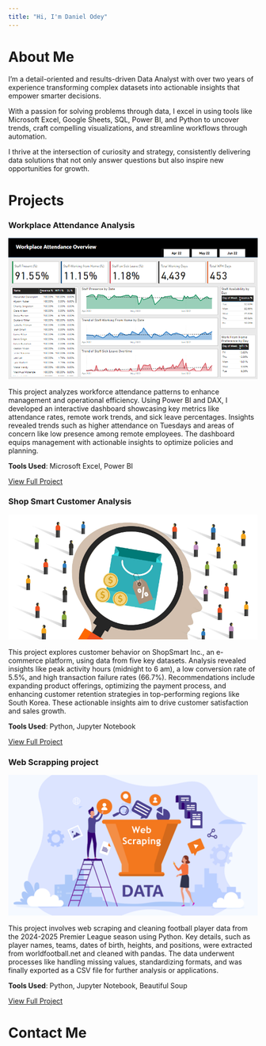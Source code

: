 ```yaml
---
title: "Hi, I'm Daniel Odey"
---
```


# About Me
I’m a detail-oriented and results-driven Data Analyst with over two years of experience transforming complex datasets into actionable insights that empower smarter decisions.

With a passion for solving problems through data, I excel in using tools like Microsoft Excel, Google Sheets, SQL, Power BI, and Python to uncover trends, craft compelling visualizations, and streamline workflows through automation.

I thrive at the intersection of curiosity and strategy, consistently delivering data solutions that not only answer questions but also inspire new opportunities for growth.

# Projects

### Workplace Attendance Analysis

![Dashboard](assets/workplace_analytics.PNG)

This project analyzes workforce attendance patterns to enhance management and operational efficiency. Using Power BI and DAX, I developed an interactive dashboard showcasing key metrics like attendance rates, remote work trends, and sick leave percentages. Insights revealed trends such as higher attendance on Tuesdays and areas of concern like low presence among remote employees. The dashboard equips management with actionable insights to optimize policies and planning.

**Tools Used**: Microsoft Excel, Power BI

[View Full Project](https://github.com/danielodey/workplace-analysis-power-bi)

### Shop Smart Customer Analysis

![Customer Analysis](assets/customer.jpeg)

This project explores customer behavior on ShopSmart Inc., an e-commerce platform, using data from five key datasets. Analysis revealed insights like peak activity hours (midnight to 6 am), a low conversion rate of 5.5%, and high transaction failure rates (66.7%). Recommendations include expanding product offerings, optimizing the payment process, and enhancing customer retention strategies in top-performing regions like South Korea. These actionable insights aim to drive customer satisfaction and sales growth.

**Tools Used**: Python, Jupyter Notebook

[View Full Project](https://github.com/danielodey/shop-smart-analysis)

### Web Scrapping project

![Web Scrapping](assets/web_scrapping.png)

This project involves web scraping and cleaning football player data from the 2024-2025 Premier League season using Python. Key details, such as player names, teams, dates of birth, heights, and positions, were extracted from worldfootball.net and cleaned with pandas. The data underwent processes like handling missing values, standardizing formats, and was finally exported as a CSV file for further analysis or applications.

**Tools Used**: Python, Jupyter Notebook, Beautiful Soup

[View Full Project](https://github.com/danielodey/player-data-scrapper)

# Contact Me


